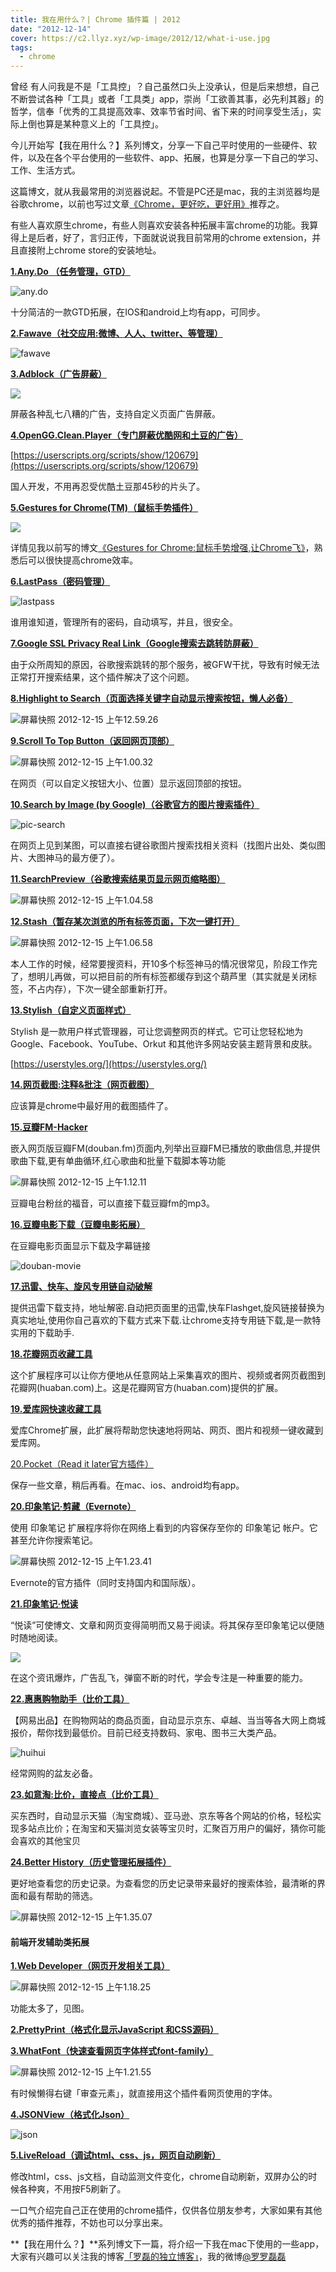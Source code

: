 ```yaml
---
title: 我在用什么？| Chrome 插件篇 | 2012
date: "2012-12-14"
cover: https://c2.llyz.xyz/wp-image/2012/12/what-i-use.jpg
tags:
  - chrome
---
```


曾经 有人问我是不是「工具控」？自己虽然口头上没承认，但是后来想想，自己不断尝试各种「工具」或者「工具类」app，崇尚「工欲善其事，必先利其器」的哲学，信奉「优秀的工具提高效率、效率节省时间、省下来的时间享受生活」，实际上倒也算是某种意义上的「工具控」。

今儿开始写【我在用什么？】系列博文，分享一下自己平时使用的一些硬件、软件，以及在各个平台使用的一些软件、app、拓展，也算是分享一下自己的学习、工作、生活方式。

这篇博文，就从我最常用的浏览器说起。不管是PC还是mac，我的主浏览器均是谷歌chrome，以前也写过文章[《Chrome，更好吃，更好用》](https://luolei.org/2011/07/chrome-best/)推荐之。

有些人喜欢原生chrome，有些人则喜欢安装各种拓展丰富chrome的功能。我算得上是后者，好了，言归正传，下面就说说我目前常用的chrome extension，并且直接附上chrome store的安装地址。

**[1.Any.Do （任务管理，GTD）](https://chrome.google.com/webstore/detail/kdadialhpiikehpdeejjeiikopddkjem)**

![any.do](https://c2.llyz.xyz/wp-image/2012/12/屏幕快照-2012-12-15-上午12.41.29.png)

十分简洁的一款GTD拓展，在IOS和android上均有app，可同步。

**[2.Fawave（社交应用:微博、人人、twitter、等管理）](https://chrome.google.com/webstore/detail/fawave/aicelmgbddfgmpieedjiggifabdpcnln)**

![fawave](https://c2.llyz.xyz/wp-image/2012/12/fawave.jpg)

**[3.Adblock（广告屏蔽）](https://userscripts.org/scripts/show/120679)**

![](https://c2.llyz.xyz/wp-image/2012/12/屏幕快照-2012-12-15-上午12.47.04.png)

屏蔽各种乱七八糟的广告，支持自定义页面广告屏蔽。

[**4.OpenGG.Clean.Player（专门屏蔽优酷网和土豆的广告）**](https://userscripts.org/scripts/show/120679)

[https://userscripts.org/scripts/show/120679](https://userscripts.org/scripts/show/120679)

国人开发，不用再忍受优酷土豆那45秒的片头了。

**[5.Gestures for Chrome(TM)（鼠标手势插件）](https://chrome.google.com/webstore/detail/gestures-for-chrometm/jpkfjicglakibpenojifdiepckckakgk)**

![](https://c2.llyz.xyz/wp-image/2012/08/gesture-chrome-title.jpg)

详情见我以前写的博文[《Gestures for Chrome:鼠标手势增强,让Chrome飞》](https://luolei.org/2012/08/gestures-for-chrome-tips/)，熟悉后可以很快提高chrome效率。

**[6.LastPass（密码管理）](https://chrome.google.com/webstore/detail/lastpass/hdokiejnpimakedhajhdlcegeplioahd)**

![lastpass](https://c2.llyz.xyz/wp-image/2012/12/lastpass.jpg)

谁用谁知道，管理所有的密码，自动填写，并且，很安全。

**[7.Google SSL Privacy Real Link（Google搜索去跳转防屏蔽）](https://userscripts.org/scripts/show/145014)**

由于众所周知的原因，谷歌搜索跳转的那个服务，被GFW干扰，导致有时候无法正常打开搜索结果，这个插件解决了这个问题。

**[8.Highlight to Search（页面选择关键字自动显示搜索按钮，懒人必备）](https://chrome.google.com/webstore/detail/search-by-image-by-google/dajedkncpodkggklbegccjpmnglmnflm)**

![屏幕快照 2012-12-15 上午12.59.26](https://c2.llyz.xyz/wp-image/2012/12/屏幕快照-2012-12-15-上午12.59.26.png)

**[9.Scroll To Top Button（返回网页顶部）](https://chrome.google.com/webstore/detail/scroll-to-top-button/chiikmhgllekggjhdfjhajkfdkcngplp)**

![屏幕快照 2012-12-15 上午1.00.32](https://c2.llyz.xyz/wp-image/2012/12/屏幕快照-2012-12-15-上午1.00.32.png)

在网页（可以自定义按钮大小、位置）显示返回顶部的按钮。

**[10.Search by Image (by Google)（谷歌官方的图片搜索插件）](https://chrome.google.com/webstore/detail/search-by-image-by-google/dajedkncpodkggklbegccjpmnglmnflm)**

![pic-search](https://c2.llyz.xyz/wp-image/2012/12/pic-search.jpg)

在网页上见到某图，可以直接右键谷歌图片搜索找相关资料（找图片出处、类似图片、大图神马的最方便了）。

**[11.SearchPreview（谷歌搜索结果页显示网页缩略图）](https://chrome.google.com/webstore/detail/searchpreview/hcjdanpjacpeeppdjkppebobilhaglfo)**

![屏幕快照 2012-12-15 上午1.04.58](https://c2.llyz.xyz/wp-image/2012/12/屏幕快照-2012-12-15-上午1.04.58.png)

**[12.Stash（暂存某次浏览的所有标签页面，下次一键打开）](https://chrome.google.com/webstore/detail/stash/bnhjedgfogckebfhnlicnkbdjlmpibck)**

![屏幕快照 2012-12-15 上午1.06.58](https://c2.llyz.xyz/wp-image/2012/12/屏幕快照-2012-12-15-上午1.06.58.png)

本人工作的时候，经常要搜资料，开10多个标签神马的情况很常见，阶段工作完了，想明儿再做，可以把目前的所有标签都缓存到这个葫芦里（其实就是关闭标签，不占内存），下次一键全部重新打开。

[**13.Stylish（自定义页面样式）**](https://userstyles.org/)

Stylish 是一款用户样式管理器，可让您调整网页的样式。它可让您轻松地为 Google、Facebook、YouTube、Orkut 和其他许多网站安装主题背景和皮肤。

[https://userstyles.org/](https://userstyles.org/)

**[14.网页截图:注释&批注（网页截图）](https://chrome.google.com/webstore/detail/awesome-screenshot-captur/alelhddbbhepgpmgidjdcjakblofbmce)**

应该算是chrome中最好用的截图插件了。

[**15.豆瓣FM-Hacker**](https://chrome.google.com/webstore/detail/%E8%B1%86%E7%93%A3fm-hacker/pjpdhffcchclaedfnlkmpacghddkpgjh)

嵌入网页版豆瓣FM(douban.fm)页面内,列举出豆瓣FM已播放的歌曲信息,并提供歌曲下载,更有单曲循环,红心歌曲和批量下载脚本等功能

![屏幕快照 2012-12-15 上午1.12.11](https://c2.llyz.xyz/wp-image/2012/12/屏幕快照-2012-12-15-上午1.12.11.png)

豆瓣电台粉丝的福音，可以直接下载豆瓣fm的mp3。

[**16.豆瓣电影下载（豆瓣电影拓展）**](https://chrome.google.com/webstore/detail/%E8%B1%86%E7%93%A3%E7%94%B5%E5%BD%B1%E4%B8%8B%E8%BD%BD/kkglchdiipdkokocchjolpabgjlbhafa)

在豆瓣电影页面显示下载及字幕链接

![douban-movie](https://c2.llyz.xyz/wp-image/2012/12/douban-movie.jpg)

[**17.迅雷、快车、旋风专用链自动破解**](https://chrome.google.com/webstore/detail/%E8%BF%85%E9%9B%B7%E3%80%81%E5%BF%AB%E8%BD%A6%E3%80%81%E6%97%8B%E9%A3%8E%E4%B8%93%E7%94%A8%E9%93%BE%E8%87%AA%E5%8A%A8%E7%A0%B4%E8%A7%A3/gmpllenfapkfpdkahamlbmbichihpmmg)

提供迅雷下载支持，地址解密.自动把页面里的迅雷,快车Flashget,旋风链接替换为真实地址,使用你自己喜欢的下载方式来下载.让chrome支持专用链下载,是一款特实用的下载助手.

[**18.花瓣网页收藏工具**](https://chrome.google.com/webstore/detail/%E8%8A%B1%E7%93%A3%E7%BD%91%E9%A1%B5%E6%94%B6%E8%97%8F%E5%B7%A5%E5%85%B7/imamemhokkdleoelohnmkimbmpfglcil)

这个扩展程序可以让你方便地从任意网站上采集喜欢的图片、视频或者网页截图到花瓣网(huaban.com)上。这是花瓣网官方(huaban.com)提供的扩展。

[**19.爱库网快速收藏工具**](https://chrome.google.com/webstore/detail/pocket-formerly-read-it-l/niloccemoadcdkdjlinkgdfekeahmflj)

爱库Chrome扩展，此扩展将帮助您快速地将网站、网页、图片和视频一键收藏到爱库网。

[20.Pocket（Read it later官方插件）](https://chrome.google.com/webstore/detail/pocket-formerly-read-it-l/niloccemoadcdkdjlinkgdfekeahmflj)

保存一些文章，稍后再看。在mac、ios、android均有app。

[**20.印象笔记·剪藏（Evernote）**](https://chrome.google.com/webstore/detail/clearly/iooicodkiihhpojmmeghjclgihfjdjhj)

使用 印象笔记 扩展程序将你在网络上看到的内容保存至你的 印象笔记 帐户。它甚至允许你搜索笔记。

![屏幕快照 2012-12-15 上午1.23.41](https://c2.llyz.xyz/wp-image/2012/12/屏幕快照-2012-12-15-上午1.23.41.png)

Evernote的官方插件（同时支持国内和国际版）。

[**21.印象笔记·悦读**](https://chrome.google.com/webstore/detail/%E6%83%A0%E6%83%A0%E8%B4%AD%E7%89%A9%E5%8A%A9%E6%89%8B/ohjkicjidmohhfcjjlahfppkdblibkkb)

“悦读”可使博文、文章和网页变得简明而又易于阅读。将其保存至印象笔记以便随时随地阅读。

![](https://c2.llyz.xyz/wp-image/2012/04/clearlyshow.jpg)

在这个资讯爆炸，广告乱飞，弹窗不断的时代，学会专注是一种重要的能力。

**[22.惠惠购物助手（比价工具）](https://chrome.google.com/webstore/detail/%E6%83%A0%E6%83%A0%E8%B4%AD%E7%89%A9%E5%8A%A9%E6%89%8B/ohjkicjidmohhfcjjlahfppkdblibkkb)**

【网易出品】在购物网站的商品页面，自动显示京东、卓越、当当等各大网上商城报价，帮你找到最低价。目前已经支持数码、家电、图书三大类产品。

![huihui](https://c2.llyz.xyz/wp-image/2012/12/huihui.jpg)

经常网购的盆友必备。

**[23.如意淘:比价，直接点（比价工具）](https://chrome.google.com/webstore/detail/%E5%A6%82%E6%84%8F%E6%B7%98%E6%AF%94%E4%BB%B7%EF%BC%8C%E7%9B%B4%E6%8E%A5%E7%82%B9/keigpnkjljkelclbjbekcfnaomfodamj)**

买东西时，自动显示天猫（淘宝商城）、亚马逊、京东等各个网站的价格，轻松实现多站点比价；在淘宝和天猫浏览女装等宝贝时，汇聚百万用户的偏好，猜你可能会喜欢的其他宝贝

**[24.Better History（历史管理拓展插件）](https://chrome.google.com/webstore/detail/better-history/obciceimmggglbmelaidpjlmodcebijb)**

更好地查看您的历史记录。为查看您的历史记录带来最好的搜索体验，最清晰的界面和最有帮助的筛选。

![屏幕快照 2012-12-15 上午1.35.07](https://c2.llyz.xyz/wp-image/2012/12/屏幕快照-2012-12-15-上午1.35.07.png)

#### 前端开发辅助类拓展

**[1.Web Developer（网页开发相关工具）](https://chrispederick.com/work/web-developer/)**

![屏幕快照 2012-12-15 上午1.18.25](https://c2.llyz.xyz/wp-image/2012/12/屏幕快照-2012-12-15-上午1.18.25.png)

功能太多了，见图。

**[2.PrettyPrint（格式化显示JavaScript 和CSS源码）](https://chrome.google.com/webstore/detail/prettyprint/nipdlgebaanapcphbcidpmmmkcecpkhg)**

**[3.WhatFont（快速查看网页字体样式font-family）](https://chengyinliu.com/whatfont.html)**

![屏幕快照 2012-12-15 上午1.21.55](https://c2.llyz.xyz/wp-image/2012/12/屏幕快照-2012-12-15-上午1.21.55.png)

有时候懒得右键「审查元素」，就直接用这个插件看网页使用的字体。

**[4.JSONView（格式化Json）](https://chrome.google.com/webstore/detail/jsonview/chklaanhfefbnpoihckbnefhakgolnmc)**

![json](https://c2.llyz.xyz/wp-image/2012/12/json.jpg)

**[5.LiveReload（调试html、css、js，网页自动刷新）](https://chrome.google.com/webstore/detail/livereload/jnihajbhpnppcggbcgedagnkighmdlei)**

修改html，css、js文档，自动监测文件变化，chrome自动刷新，双屏办公的时候各种爽，不用按F5刷新了。

一口气介绍完自己正在使用的chrome插件，仅供各位朋友参考，大家如果有其他优秀的插件推荐，不妨也可以分享出来。

**【我在用什么？】**系列博文下一篇，将介绍一下我在mac下使用的一些app，大家有兴趣可以关注我的博客[「罗磊的独立博客」](https://luolei.org/)，我的微博[@罗罗磊磊](https://weibo.com/foru17)
